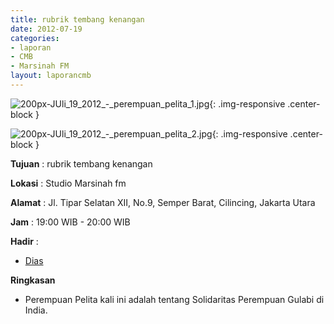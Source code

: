```yaml
---
title: rubrik tembang kenangan
date: 2012-07-19
categories:
- laporan
- CMB
- Marsinah FM
layout: laporancmb
---
```


![200px-JUli_19_2012_-_perempuan_pelita_1.jpg](/uploads/200px-JUli_19_2012_-_perempuan_pelita_1.jpg){: .img-responsive .center-block }

![200px-JUli_19_2012_-_perempuan_pelita_2.jpg](/uploads/200px-JUli_19_2012_-_perempuan_pelita_2.jpg){: .img-responsive .center-block }


**Tujuan** : rubrik tembang kenangan 

**Lokasi** : Studio Marsinah fm 

**Alamat** : Jl. Tipar Selatan XII, No.9, Semper Barat, Cilincing, Jakarta Utara 

**Jam** : 19:00 WIB - 20:00 WIB 

**Hadir** :
* [Dias](http://wiki.ciptamedia.org/wiki/Dias)

**Ringkasan**  
* Perempuan Pelita kali ini adalah tentang Solidaritas Perempuan Gulabi di India.
